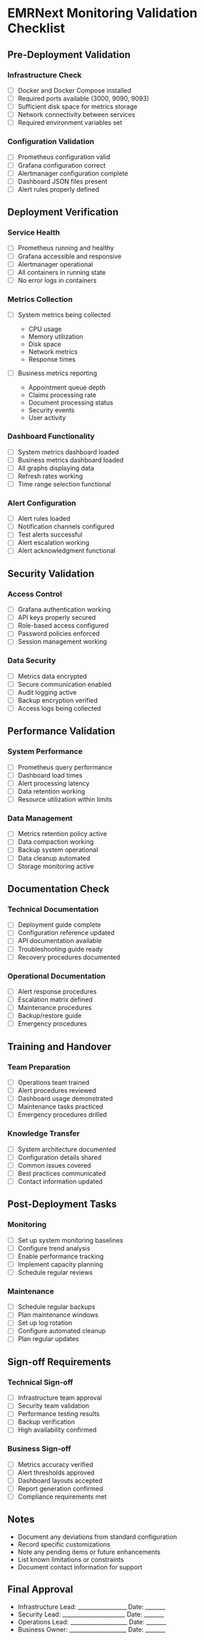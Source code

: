 # EMRNext Monitoring Validation Checklist

## Pre-Deployment Validation

### Infrastructure Check
- [ ] Docker and Docker Compose installed
- [ ] Required ports available (3000, 9090, 9093)
- [ ] Sufficient disk space for metrics storage
- [ ] Network connectivity between services
- [ ] Required environment variables set

### Configuration Validation
- [ ] Prometheus configuration valid
- [ ] Grafana configuration correct
- [ ] Alertmanager configuration complete
- [ ] Dashboard JSON files present
- [ ] Alert rules properly defined

## Deployment Verification

### Service Health
- [ ] Prometheus running and healthy
- [ ] Grafana accessible and responsive
- [ ] Alertmanager operational
- [ ] All containers in running state
- [ ] No error logs in containers

### Metrics Collection
- [ ] System metrics being collected
  - CPU usage
  - Memory utilization
  - Disk space
  - Network metrics
  - Response times

- [ ] Business metrics reporting
  - Appointment queue depth
  - Claims processing rate
  - Document processing status
  - Security events
  - User activity

### Dashboard Functionality
- [ ] System metrics dashboard loaded
- [ ] Business metrics dashboard loaded
- [ ] All graphs displaying data
- [ ] Refresh rates working
- [ ] Time range selection functional

### Alert Configuration
- [ ] Alert rules loaded
- [ ] Notification channels configured
- [ ] Test alerts successful
- [ ] Alert escalation working
- [ ] Alert acknowledgment functional

## Security Validation

### Access Control
- [ ] Grafana authentication working
- [ ] API keys properly secured
- [ ] Role-based access configured
- [ ] Password policies enforced
- [ ] Session management working

### Data Security
- [ ] Metrics data encrypted
- [ ] Secure communication enabled
- [ ] Audit logging active
- [ ] Backup encryption verified
- [ ] Access logs being collected

## Performance Validation

### System Performance
- [ ] Prometheus query performance
- [ ] Dashboard load times
- [ ] Alert processing latency
- [ ] Data retention working
- [ ] Resource utilization within limits

### Data Management
- [ ] Metrics retention policy active
- [ ] Data compaction working
- [ ] Backup system operational
- [ ] Data cleanup automated
- [ ] Storage monitoring active

## Documentation Check

### Technical Documentation
- [ ] Deployment guide complete
- [ ] Configuration reference updated
- [ ] API documentation available
- [ ] Troubleshooting guide ready
- [ ] Recovery procedures documented

### Operational Documentation
- [ ] Alert response procedures
- [ ] Escalation matrix defined
- [ ] Maintenance procedures
- [ ] Backup/restore guide
- [ ] Emergency procedures

## Training and Handover

### Team Preparation
- [ ] Operations team trained
- [ ] Alert procedures reviewed
- [ ] Dashboard usage demonstrated
- [ ] Maintenance tasks practiced
- [ ] Emergency procedures drilled

### Knowledge Transfer
- [ ] System architecture documented
- [ ] Configuration details shared
- [ ] Common issues covered
- [ ] Best practices communicated
- [ ] Contact information updated

## Post-Deployment Tasks

### Monitoring
- [ ] Set up system monitoring baselines
- [ ] Configure trend analysis
- [ ] Enable performance tracking
- [ ] Implement capacity planning
- [ ] Schedule regular reviews

### Maintenance
- [ ] Schedule regular backups
- [ ] Plan maintenance windows
- [ ] Set up log rotation
- [ ] Configure automated cleanup
- [ ] Plan regular updates

## Sign-off Requirements

### Technical Sign-off
- [ ] Infrastructure team approval
- [ ] Security team validation
- [ ] Performance testing results
- [ ] Backup verification
- [ ] High availability confirmed

### Business Sign-off
- [ ] Metrics accuracy verified
- [ ] Alert thresholds approved
- [ ] Dashboard layouts accepted
- [ ] Report generation confirmed
- [ ] Compliance requirements met

## Notes
- Document any deviations from standard configuration
- Record specific customizations
- Note any pending items or future enhancements
- List known limitations or constraints
- Document contact information for support

## Final Approval
- Infrastructure Lead: _________________ Date: _______
- Security Lead: ______________________ Date: _______
- Operations Lead: ____________________ Date: _______
- Business Owner: ____________________ Date: _______
